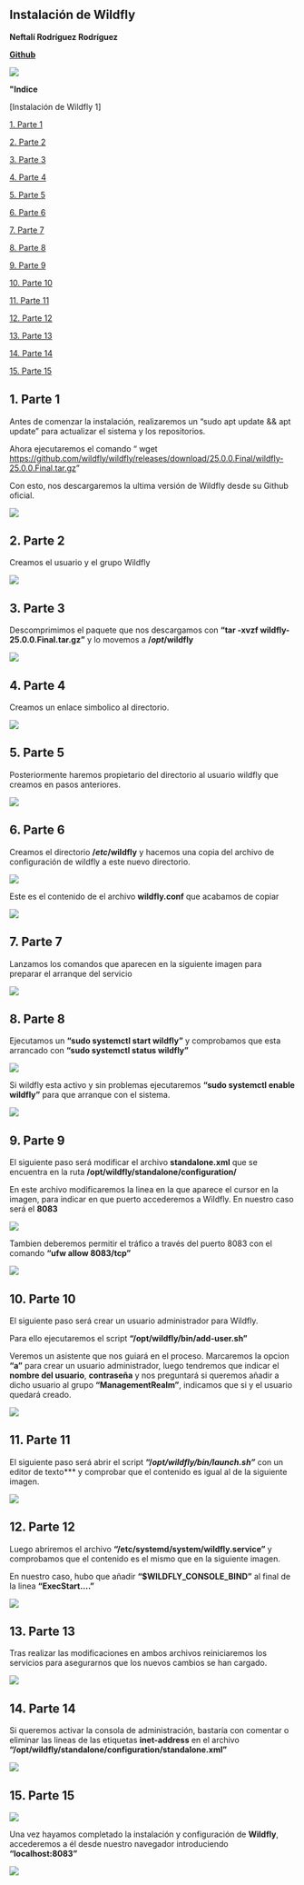 ﻿## **Instalación de Wildfly**

**Neftalí Rodríguez Rodríguez**

[**Github**](https://github.com/InKu3uS/)

![](imagenes/wildfly.png)

**"Indice**

[Instalación de Wildfly	1]

[1. Parte 1](#id1)

[2. Parte 2](#id2)

[3. Parte 3](#id3)

[4. Parte 4](#id4)

[5. Parte 5](#id5)

[6. Parte 6](#id6)

[7. Parte 7](#id7)

[8. Parte 8](#id8)

[9. Parte 9](#id9)

[10. Parte 10](#id10)

[11. Parte 11](#id11)

[12. Parte 12](#id12)

[13. Parte 13](#id13)

[14. Parte 14](#id14)

[15. Parte 15](#id15)








## **1. Parte 1**<a name="id1"></a>


Antes de comenzar la instalación, realizaremos un “sudo apt update && apt update” para actualizar el sistema y los repositorios.

Ahora ejecutaremos el comando “  wget <https://github.com/wildfly/wildfly/releases/download/25.0.0.Final/wildfly-25.0.0.Final.tar.gz>”

Con esto, nos descargaremos la ultima versión de Wildfly desde su Github oficial.


![](imagenes/1.png)





## **2. Parte 2**<a name="id2"></a>

Creamos el usuario y el grupo Wildfly

![](imagenes/2.png)






## **3. Parte 3**<a name="id3"></a>


Descomprimimos el paquete que nos descargamos con **“tar -xvzf wildfly-25.0.0.Final.tar.gz”** y lo movemos a **/*opt*/wildfly**

![](imagenes/3.png)

## **4. Parte 4**<a name="id4"></a>

Creamos un enlace simbolico al directorio.

![](imagenes/4.png)

## **5. Parte 5**<a name="id5"></a>

Posteriormente haremos propietario del directorio al usuario wildfly que creamos en pasos anteriores.

![](imagenes/5.png)










## **6. Parte 6**<a name="id6"></a>

Creamos el directorio **/*etc*/wildfly** y hacemos una copia del archivo de configuración de wildfly a este nuevo directorio.

![](imagenes/6.png)


Este es el contenido de el archivo **wildfly.conf** que acabamos de copiar

![](imagenes/7.png)


## **7. Parte 7**<a name="id7"></a>

Lanzamos los comandos que aparecen en la siguiente imagen para preparar el arranque del servicio

![](imagenes/8.png)







## **8. Parte 8**<a name="id8"></a>

Ejecutamos un **“sudo systemctl start wildfly”** y comprobamos que esta arrancado con **“sudo systemctl status wildfly”**

![](imagenes/9.png)


Si wildfly esta activo y sin problemas ejecutaremos **“sudo systemctl enable wildfly”** para que arranque con el sistema.

![](imagenes/10.png)











## **9. Parte 9**<a name="id9"></a>


El siguiente paso será modificar el archivo **standalone.xml** que se encuentra en la ruta  **/opt/wildfly/standalone/configuration/**

En este archivo modificaremos la linea en la que aparece el cursor en la imagen, para indicar en que puerto accederemos a Wildfly. En nuestro caso será el **8083**




![](imagenes/11.png)



Tambien deberemos permitir el tráfico a través del puerto 8083 con el comando **“ufw allow 8083/tcp”**


![](imagenes/12.png)











## **10. Parte 10**<a name="id10"></a>


El siguiente paso será crear un usuario administrador para Wildfly.

Para ello ejecutaremos el script **“/opt/wildfly/bin/add-user.sh”**

Veremos un asistente que nos guiará en el proceso. Marcaremos la opcion **“a”** para crear un usuario administrador, luego tendremos que indicar el **nombre del usuario**, **contraseña** y nos preguntará si queremos añadir a dicho usuario al grupo **“ManagementRealm”**, indicamos que si y el usuario quedará creado.



![](imagenes/13.png)




## **11. Parte 11**<a name="id11"></a>

El siguiente paso será abrir el script **“/*opt/wildfly/bin/launch.sh”*** con un editor de texto*** y comprobar que el contenido es igual al de la siguiente imagen.

![](imagenes/14.png)


## **12. Parte 12**<a name="id12"></a>
Luego abriremos el archivo **“/etc/systemd/system/wildfly.service”** y comprobamos que el contenido es el mismo que en la siguiente imagen.

En nuestro caso, hubo que añadir **“$WILDFLY\_CONSOLE\_BIND”** al final de la linea **“ExecStart….”**

![](imagenes/15.png)



## **13. Parte 13**<a name="id13"></a>

Tras realizar las modificaciones en ambos archivos reiniciaremos los servicios para asegurarnos que los nuevos cambios se han cargado.

![](imagenes/16.png)



## **14. Parte 14**<a name="id4"></a>

Si queremos activar la consola de administración, bastaría con comentar o eliminar las lineas de las etiquetas **inet-address** en el archivo **“/opt/wildfly/standalone/configuration/standalone.xml”**

![](imagenes/17.png)




## **15. Parte 15**<a name="id15"></a>

![](imagenes/18.png)

Una vez hayamos completado la instalación y configuración de **Wildfly**, accederemos a él desde nuestro navegador introduciendo **“localhost:8083”**

![](imagenes/19.png)

